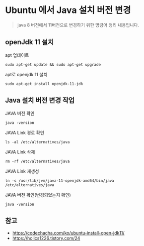# Ubuntu 에서 Java 설치 버전 변경

> java 8 버전에서 11버전으로 변경하기 위한 명령어 정리 내용입니다.


## openJdk 11 설치
apt 업데이트
```
sudo apt-get update && sudo apt-get upgrade
```

apt로 openjdk 11 설치
```
sudo apt-get install openjdk-11-jdk
```

## Java 설치 버전 변경 작업
JAVA 버전 확인
```
java -version
```

JAVA Link 경로 확인
```
ls -al /etc/alternatives/java
```

JAVA Link 삭제
```
rm -rf /etc/alternatives/java
```

JAVA Link 재생성
```
ln -s /usr/lib/jvm/java-11-openjdk-amd64/bin/java /etc/alternatives/java
```

JAVA 버전 확인(변경되었는지 확인)
```
java -version
```

## 참고
- https://codechacha.com/ko/ubuntu-install-open-jdk11/
- https://holics1226.tistory.com/24
